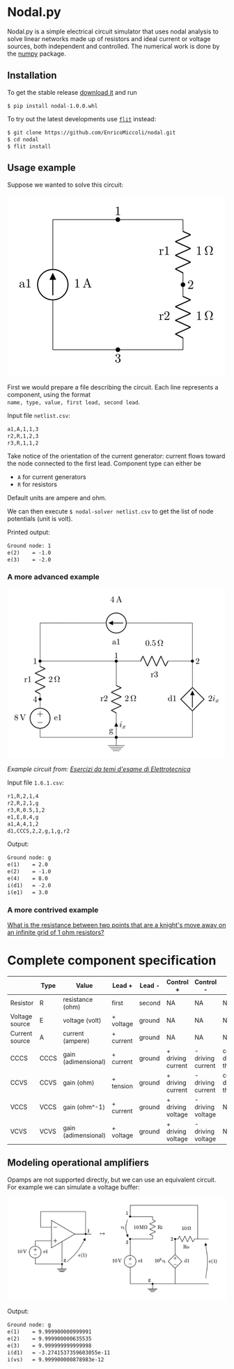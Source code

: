 # Nodal.py
Nodal.py is a simple electrical circuit simulator that uses nodal analysis to solve linear networks made up of resistors and ideal current or voltage sources, both independent and controlled. The numerical work is done by the [numpy](https://www.numpy.org/) package.

## Installation
To get the stable release [download it](https://github.com/EnricoMiccoli/nodal/releases/latest) and run
```
$ pip install nodal-1.0.0.whl
```

To try out the latest developments use [`flit`](https://github.com/takluyver/flit) instead:
```
$ git clone https://github.com/EnricoMiccoli/nodal.git
$ cd nodal
$ flit install
```

## Usage example
Suppose we wanted to solve this circuit:

![Circuit diagram](doc/simple.png)

First we would prepare a file describing the circuit. Each line represents a component, using the format    
`name, type, value, first lead, second lead`.

Input file `netlist.csv`:
```
a1,A,1,1,3
r2,R,1,2,3
r3,R,1,1,2
```

Take notice of the orientation of the current generator: current flows toward the node connected to the first lead. Component type can either be
* `A` for current generators
* `R` for resistors

Default units are ampere and ohm.

We can then execute `$ nodal-solver netlist.csv` to get the list of node potentials (unit is volt).

Printed output:
```
Ground node: 1
e(2)    = -1.0
e(3)    = -2.0
```

### A more advanced example

![Circuit diagram](doc/1.6.1.png)

_Example circuit from: [Esercizi da temi d'esame di Elettrotecnica](http://home.deib.polimi.it/damore/download/temiDEsame.pdf)_

Input file `1.6.1.csv`:
```
r1,R,2,1,4
r2,R,2,1,g
r3,R,0.5,1,2
e1,E,8,4,g
a1,A,4,1,2
d1,CCCS,2,2,g,1,g,r2
```

Output:
```
Ground node: g
e(1)    = 2.0
e(2)    = -1.0
e(4)    = 8.0
i(d1)   = -2.0
i(e1)   = 3.0
```

### A more contrived example
[What is the resistance between two points that are a knight's move away on an infinite grid of 1 ohm resistors?](https://enricomiccoli.github.io/2019/03/20/xkcd-356-infinite-grid-resistors.html)

# Complete component specification

| | Type | Value | Lead + | Lead - | Control + | Control - | Driver |
|---|---|---|---|---|---|---|---|
Resistor | R | resistance (ohm) | first | second | NA | NA | NA |
Voltage source | E | voltage (volt) | + voltage | ground | NA | NA | NA |
Current source | A | current (ampere) | + current | ground | NA | NA | NA |
CCCS | CCCS | gain (adimensional) | + current | ground | + driving current | - driving current | component determining the current |
CCVS | CCVS | gain (ohm) | + tension | ground | + driving current | - driving current | component determining the current |
VCCS | VCCS | gain (ohm^-1) | + current | ground | + driving voltage | - driving voltage | NA |
VCVS | VCVS | gain (adimensional) | + voltage | ground | + driving voltage | - driving voltage | NA |

## Modeling operational amplifiers
Opamps are not supported directly, but we can use an equivalent circuit. For example we can simulate a voltage buffer:

![Voltage buffer circuit diagram](doc/buffer.png)

Output:
```
Ground node: g
e(1)    = 9.999900000999991
e(2)    = 9.999900000635535
e(3)    = 9.999999999999998
i(d1)   = -3.2741537359603055e-11
i(vs)   = 9.999900000878983e-12
```

